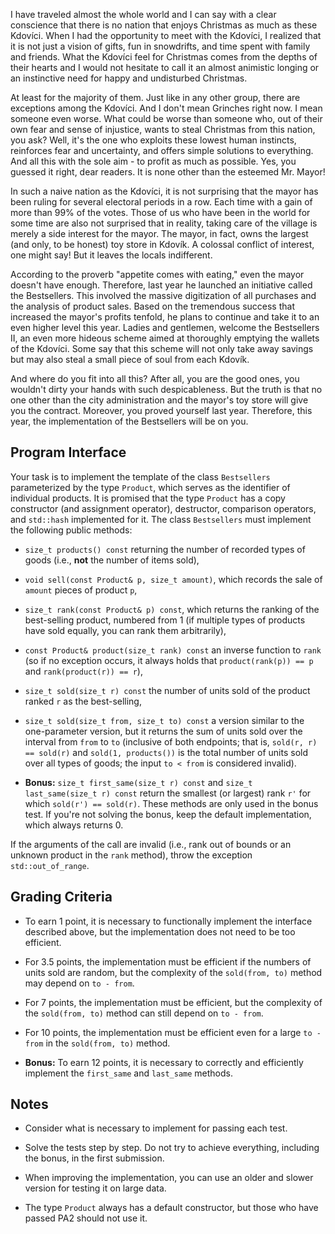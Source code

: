 
I have traveled almost the whole world and I can say with a clear conscience that there is no nation that enjoys Christmas as much as these Kdovíci. When I had the opportunity to meet with the Kdovíci, I realized that it is not just a vision of gifts, fun in snowdrifts, and time spent with family and friends. What the Kdovíci feel for Christmas comes from the depths of their hearts and I would not hesitate to call it an almost animistic longing or an instinctive need for happy and undisturbed Christmas.

At least for the majority of them. Just like in any other group, there are exceptions among the Kdovíci. And I don't mean Grinches right now. I mean someone even worse. What could be worse than someone who, out of their own fear and sense of injustice, wants to steal Christmas from this nation, you ask? Well, it's the one who exploits these lowest human instincts, reinforces fear and uncertainty, and offers simple solutions to everything. And all this with the sole aim - to profit as much as possible. Yes, you guessed it right, dear readers. It is none other than the esteemed Mr. Mayor!

In such a naive nation as the Kdovíci, it is not surprising that the mayor has been ruling for several electoral periods in a row. Each time with a gain of more than 99% of the votes. Those of us who have been in the world for some time are also not surprised that in reality, taking care of the village is merely a side interest for the mayor. The mayor, in fact, owns the largest (and only, to be honest) toy store in Kdovík. A colossal conflict of interest, one might say! But it leaves the locals indifferent.

According to the proverb "appetite comes with eating," even the mayor doesn't have enough. Therefore, last year he launched an initiative called the Bestsellers. This involved the massive digitization of all purchases and the analysis of product sales. Based on the tremendous success that increased the mayor's profits tenfold, he plans to continue and take it to an even higher level this year. Ladies and gentlemen, welcome the Bestsellers II, an even more hideous scheme aimed at thoroughly emptying the wallets of the Kdovíci. Some say that this scheme will not only take away savings but may also steal a small piece of soul from each Kdovík.

And where do you fit into all this? After all, you are the good ones, you wouldn't dirty your hands with such despicableness. But the truth is that no one other than the city administration and the mayor's toy store will give you the contract. Moreover, you proved yourself last year. Therefore, this year, the implementation of the Bestsellers will be on you.

## Program Interface

Your task is to implement the template of the class `Bestsellers` parameterized by the type `Product`, which serves as the identifier of individual products. It is promised that the type `Product` has a copy constructor (and assignment operator), destructor, comparison operators, and `std::hash` implemented for it. The class `Bestsellers` must implement the following public methods:

- `size_t products() const` returning the number of recorded types of goods (i.e., **not** the number of items sold),

- `void sell(const Product& p, size_t amount)`, which records the sale of `amount` pieces of product `p`,

- `size_t rank(const Product& p) const`, which returns the ranking of the best-selling product, numbered from 1 (if multiple types of products have sold equally, you can rank them arbitrarily),

- `const Product& product(size_t rank) const` an inverse function to `rank` (so if no exception occurs, it always holds that `product(rank(p)) == p` and `rank(product(r)) == r`),

- `size_t sold(size_t r) const` the number of units sold of the product ranked `r` as the best-selling,

- `size_t sold(size_t from, size_t to) const` a version similar to the one-parameter version, but it returns the sum of units sold over the interval from `from` to `to` (inclusive of both endpoints; that is, `sold(r, r) == sold(r)` and `sold(1, products())` is the total number of units sold over all types of goods; the input `to < from` is considered invalid).

- **Bonus:** `size_t first_same(size_t r) const` and `size_t last_same(size_t r) const` return the smallest (or largest) rank `r'` for which `sold(r') == sold(r)`. These methods are only used in the bonus test. If you're not solving the bonus, keep the default implementation, which always returns 0.

If the arguments of the call are invalid (i.e., rank out of bounds or an unknown product in the `rank` method), throw the exception `std::out_of_range`.

## Grading Criteria

- To earn 1 point, it is necessary to functionally implement the interface described above, but the implementation does not need to be too efficient.

- For 3.5 points, the implementation must be efficient if the numbers of units sold are random, but the complexity of the `sold(from, to)` method may depend on `to - from`.

- For 7 points, the implementation must be efficient, but the complexity of the `sold(from, to)` method can still depend on `to - from`.

- For 10 points, the implementation must be efficient even for a large `to - from` in the `sold(from, to)` method.

- **Bonus:** To earn 12 points, it is necessary to correctly and efficiently implement the `first_same` and `last_same` methods.

## Notes

- Consider what is necessary to implement for passing each test.

- Solve the tests step by step. Do not try to achieve everything, including the bonus, in the first submission.

- When improving the implementation, you can use an older and slower version for testing it on large data.

- The type `Product` always has a default constructor, but those who have passed PA2 should not use it.

